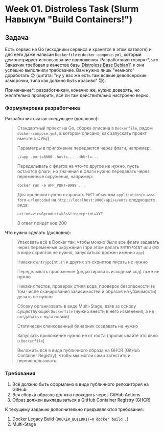 # Week 01. Distroless Task (Slurm Навыкум "Build Containers!")

## Задача

Есть сервис на Go (исходники сервиса и хранятся в этом каталоге) и для него даже написан `Dockerfile` и `docker-compose.yml`, который демонстрирует использование приложения. Разработчики говорят*, что Заказчик требовал в качестве базы [Distroless Base Debian11](https://github.com/GoogleContainerTools/distroless) и они успешно выполнили требование. Вам нужно лишь "немного" доработать 😊 (цитата: "ну у вас же есть там всякие девопсерские заморочки, типа как должно быть красиво" 😈).

Примечание*: разработчикам, конечно же, нужно доверять, но желательно проверить, всё ли там действительно настроено верно.

### Формулировка разработчика

Разработчик сказал следующее (дословно):
> Стандартный проект на Go, сборка описана в `Dockerfile`, рядом `docker-compose.yml`, в котором описано, как запускать проект вместе с СУБД
>
> Параметры в приложение передаются через флаги, например:
> ```shell
> ./app -port=8000 -host=... -dbUrl=...
> ```
>
> Переделывать с флагов на что-то другое не нужно, пусть остаются флаги, но значения в флаги нужно передавать через переменные окружения, например:
> 
> ```shell
> docker run -e APP_PORT=9999 ...
> ```
> 
> Для проверки нужно отправить `POST` обычным `application/x-www-form-urlencoded` на `http://localhost:9000/api/events` следующего вида:
> ```
> action=view&product=k8s&fingerprint=XYZ
> ```
> В ответ придёт код 200

Что нужно сделать (дословно):
> Упаковать всё в Docker так, чтобы можно было все флаги задавать через переменные окружения (при этом делать `ENTRYPOINT` или `CMD` в виде скриптов не нужно, запускаться должен именно `app`)
> 
> Никаких `entrypoint.sh` и других sh-скриптов писать не нужно
> 
> Переделывать приложение (редактировать исходный код) тоже не нужно
> 
> Никаких тестов, проверок стиля кода, проверок безопасности (в том числе сканирования зависимостей и образов на уязвимости) делать не нужно
>
> Сборку организовать в виде Multi-Stage, взяв за основу существующий `Dockerfile` (нужно внести в него изменения, а не создавать с нуля новый)
>
> Статически слинкованный бинарник создавать не нужно
>
> Запускать приложение нужно не от root'а (прописывайте это явно в `Dockerfile`)
> 
> Выложить всё в виде публичного образа на GHCR (GitHub Container Registry), чтобы мы могли сами затестить и переиспользовать

### Требования

1. Всё должно быть оформлено в виде публичного репозитория на GitHub
2. Вся сборка образов должна проходить через GitHub Actions
3. Образ должен выкладываться в GitHub Container Registry (GHCR)

К текущему заданию дополнительно предъявляются требования:
1. Docker Legacy Build ([`DOCKER_BUILDKIT=0 docker build .`](https://github.com/docker/cli/pull/3314))
2. Multi-Stage
